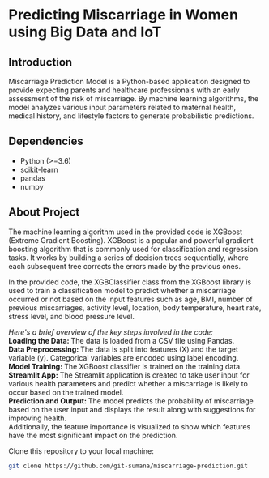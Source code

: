 # Predicting Miscarriage in Women using Big Data and IoT

## Introduction

Miscarriage Prediction Model is a Python-based application designed to provide expecting parents and healthcare professionals with an early assessment of the risk of miscarriage. By machine learning algorithms, the model analyzes various input parameters related to maternal health, medical history, and lifestyle factors to generate probabilistic predictions.

## Dependencies

- Python (>=3.6)
- scikit-learn
- pandas
- numpy

## About Project

<p> The machine learning algorithm used in the provided code is XGBoost (Extreme Gradient Boosting). XGBoost is a popular and powerful gradient boosting algorithm that is commonly used for classification and regression tasks. It works by building a series of decision trees sequentially, where each subsequent tree corrects the errors made by the previous ones.

In the provided code, the XGBClassifier class from the XGBoost library is used to train a classification model to predict whether a miscarriage occurred or not based on the input features such as age, BMI, number of previous miscarriages, activity level, location, body temperature, heart rate, stress level, and blood pressure level.

<i>Here's a brief overview of the key steps involved in the code: </i> <br>
<b>Loading the Data: </b> The data is loaded from a CSV file using Pandas. <br>
<b>Data Preprocessing: </b> The data is split into features (X) and the target variable (y). Categorical variables are encoded using label encoding.<br>
<b>Model Training: </b> The XGBoost classifier is trained on the training data.<br>
<b>Streamlit App: </b> The Streamlit application is created to take user input for various health parameters and predict whether a miscarriage is likely to occur based on the trained model.<br>
<b>Prediction and Output: </b>The model predicts the probability of miscarriage based on the user input and displays the result along with suggestions for improving health. <br>Additionally, the feature importance is visualized to show which features have the most significant impact on the prediction. </p>

 Clone this repository to your local machine:
   ```bash
   git clone https://github.com/git-sumana/miscarriage-prediction.git
